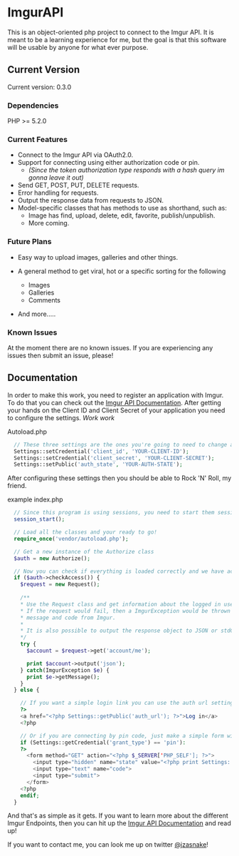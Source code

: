 # ImgurAPI
This is an object-oriented php project to connect to the Imgur API. 
It is meant to be a learning experience for me, but the goal is that this software will be usable by anyone for what ever purpose.

## Current Version

Current version: 0.3.0

### Dependencies

PHP >= 5.2.0

### Current Features

* Connect to the Imgur API via OAuth2.0.
* Support for connecting using either authorization code or pin.
    * _(Since the token authorization type responds with a hash query im gonna leave it out)_
* Send GET, POST, PUT, DELETE requests.
* Error handling for requests.
* Output the response data from requests to JSON.
* Model-specific classes that has methods to use as shorthand, such as:
    * Image has find, upload, delete, edit, favorite, publish/unpublish.
    * More coming.

### Future Plans

* Easy way to upload images, galleries and other things.

* A general method to get viral, hot or a specific sorting for the following
    * Images
    * Galleries
    * Comments

* And more.....

### Known Issues

At the moment there are no known issues. If you are experiencing any issues then submit an issue, please!

## Documentation

In order to make this work, you need to register an application with Imgur. To do that you can check out the [Imgur API Documentation](https://api.imgur.com/). After getting your hands on the Client ID and Client Secret of your application you need to configure the settings. *Work work*

Autoload.php

```php 
  // These three settings are the ones you're going to need to change and exchange for the ones in your application.
  Settings::setCredential('client_id', 'YOUR-CLIENT-ID');
  Settings::setCredential('client_secret', 'YOUR-CLIENT-SECRET');
  Settings::setPublic('auth_state', 'YOUR-AUTH-STATE'); 
```

After configuring these settings then you should be able to Rock 'N' Roll, my friend.

example index.php

```php
  // Since this program is using sessions, you need to start them sessions.
  session_start();

  // Load all the classes and your ready to go!
  require_once('vendor/autoload.php');

  // Get a new instance of the Authorize class
  $auth = new Authorize();

  // Now you can check if everything is loaded correctly and we have access
  if ($auth->checkAccess()) {
    $request = new Request();
    
    /** 
    * Use the Request class and get information about the logged in users account.
    * If the request would fail, then a ImgurException would be thrown with the 
    * message and code from Imgur.
    *
    * It is also possible to output the response object to JSON or stdClass using the output() method.
    */
    try {
      $account = $request->get('account/me');

      print $account->output('json');
    } catch(ImgurException $e) {
      print $e->getMessage();
    }
  } else {

    // If you want a simple login link you can use the auth url setting
    ?>
    <a href="<?php Settings::getPublic('auth_url'); ?>">Log in</a>
    <?php

    // Or if you are connecting by pin code, just make a simple form with these two fields
    if (Settings::getCredential('grant_type') == 'pin'): 
    ?>
      <form method="GET" action="<?php $_SERVER['PHP_SELF']; ?>">
        <input type="hidden" name="state" value="<?php print Settings::getPublic('auth_state'); ?>">
        <input type="text" name="code">
        <input type="submit">
      </form>
    <?php
    endif;
  }
```

And that's as simple as it gets. If you want to learn more about the different Imgur Endpoints, then you can hit up the [Imgur API Documentation](https://api.imgur.com/) and read up!

If you want to contact me, you can look me up on twitter [@jzasnake](http://twitter.com/jzasnake)!